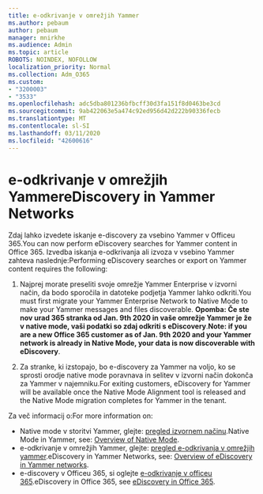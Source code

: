 ```yaml
---
title: e-odkrivanje v omrežjih Yammer
ms.author: pebaum
author: pebaum
manager: mnirkhe
ms.audience: Admin
ms.topic: article
ROBOTS: NOINDEX, NOFOLLOW
localization_priority: Normal
ms.collection: Adm_O365
ms.custom:
- "3200003"
- "3533"
ms.openlocfilehash: adc5dba801236bfbcff30d3fa151f8d0463be3cd
ms.sourcegitcommit: 9ab422063e5a474c92ed956d42d222b90336fecb
ms.translationtype: MT
ms.contentlocale: sl-SI
ms.lasthandoff: 03/11/2020
ms.locfileid: "42600616"
---
```

# <a name="ediscovery-in-yammer-networks"></a><span data-ttu-id="28dee-102">e-odkrivanje v omrežjih Yammer</span><span class="sxs-lookup"><span data-stu-id="28dee-102">eDiscovery in Yammer Networks</span></span>

<span data-ttu-id="28dee-103">Zdaj lahko izvedete iskanje e-discovery za vsebino Yammer v Officeu 365.</span><span class="sxs-lookup"><span data-stu-id="28dee-103">You can now perform eDiscovery searches for Yammer content in Office 365.</span></span>  <span data-ttu-id="28dee-104">Izvedba iskanja e-odkrivanja ali izvoza v vsebino Yammer zahteva naslednje:</span><span class="sxs-lookup"><span data-stu-id="28dee-104">Performing eDiscovery searches or export on Yammer content requires the following:</span></span>

1. <span data-ttu-id="28dee-105">Najprej morate preseliti svoje omrežje Yammer Enterprise v izvorni način, da bodo sporočila in datoteke podjetja Yammer lahko odkriti.</span><span class="sxs-lookup"><span data-stu-id="28dee-105">You must first migrate your Yammer Enterprise Network to Native Mode to make your Yammer messages and files discoverable.</span></span> <span data-ttu-id="28dee-106">**Opomba: Če ste nov urad 365 stranka od Jan. 9th 2020 in vaše omrežje Yammer je že v native mode, vaši podatki so zdaj odkriti s eDiscovery**.</span><span class="sxs-lookup"><span data-stu-id="28dee-106">**Note: if you are a new Office 365 customer as of Jan. 9th 2020 and your Yammer network is already in Native Mode, your data is now discoverable with eDiscovery**.</span></span>

2. <span data-ttu-id="28dee-107">Za stranke, ki izstopajo, bo e-discovery za Yammer na voljo, ko se sprosti orodje native mode poravnava in selitev v izvorni način dokonča za Yammer v najemniku.</span><span class="sxs-lookup"><span data-stu-id="28dee-107">For exiting customers, eDiscovery for Yammer will be available once the Native Mode Alignment tool is released and the Native Mode migration completes for Yammer in the tenant.</span></span>

<span data-ttu-id="28dee-108">Za več informacij o:</span><span class="sxs-lookup"><span data-stu-id="28dee-108">For more information on:</span></span>

- <span data-ttu-id="28dee-109">Native mode v storitvi Yammer, glejte: [pregled izvornem načinu](https://docs.microsoft.com/yammer/configure-your-yammer-network/overview-native-mode).</span><span class="sxs-lookup"><span data-stu-id="28dee-109">Native Mode in Yammer, see: [Overview of Native Mode](https://docs.microsoft.com/yammer/configure-your-yammer-network/overview-native-mode).</span></span>
- <span data-ttu-id="28dee-110">e-odkrivanje v omrežjih Yammer, glejte: [pregled e-odkrivanja v omrežjih yammer](https://docs.microsoft.com/yammer/manage-security-and-compliance/overview-of-ediscovery).</span><span class="sxs-lookup"><span data-stu-id="28dee-110">eDiscovery in Yammer Networks, see: [Overview of eDiscovery in Yammer networks](https://docs.microsoft.com/yammer/manage-security-and-compliance/overview-of-ediscovery).</span></span>
- <span data-ttu-id="28dee-111">e-discovery v Officeu 365, si oglejte [e-odkrivanje v officeu 365](https://docs.microsoft.com/microsoft-365/compliance/ediscovery).</span><span class="sxs-lookup"><span data-stu-id="28dee-111">eDiscovery in Office 365, see [eDiscovery in Office 365](https://docs.microsoft.com/microsoft-365/compliance/ediscovery).</span></span>
